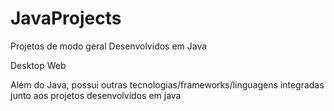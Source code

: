 # JavaProjects
Projetos de modo geral Desenvolvidos em Java

Desktop
Web

Além do Java, possui outras tecnologias/frameworks/linguagens integradas junto aos projetos desenvolvidos em java